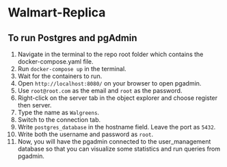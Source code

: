 # Walmart-Replica
## To run Postgres and pgAdmin
1. Navigate in the terminal to the repo root folder which contains the docker-compose.yaml file.
2. Run ```docker-compose up``` in the terminal.
3. Wait for the containers to run.
4. Open ```http://localhost:8080/``` on your browser to open pgadmin.
5. Use ```root@root.com``` as the email and ```root``` as the password.
6. Right-click on the server tab in the object explorer and choose register then server.
7. Type the name as ```Walgreens```.
8. Switch to the connection tab.
9. Write ```postgres_database``` in the hostname field. Leave the port as ```5432```.
10. Write both the username and password as ```root```.
11. Now, you will have the pgadmin connected to the user_management database so that you can visualize some statistics and run queries from pgadmin.
